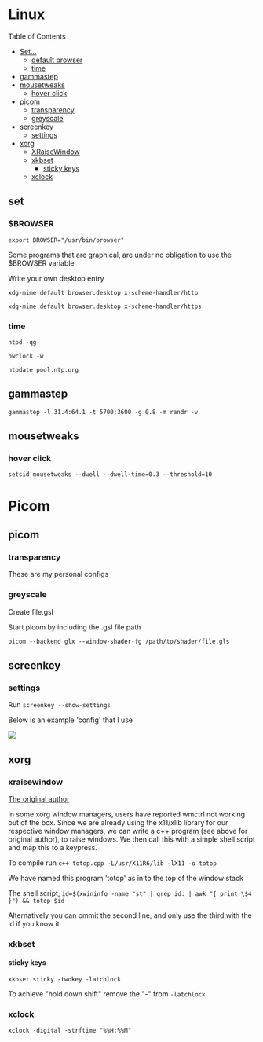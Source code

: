 # Linux

<!--gpm, set keymap, and key delete speed etc.-->

<div id=t>
Table of Contents

- [Set...](#set)
	- [default browser](#set-default-browser)
	- [time](#set-time)
- [gammastep](#gammastep)
- [mousetweaks](#mousetweaks)
	- [hover click](#hover-click)
- [picom](#picom)
	- [transparency](#transparency)
	- [greyscale](#greyscale)
- [screenkey](#screenkey)
	- [settings](#screenkey-settings)
- [xorg](#xorg)
	- [XRaiseWindow](#xraisewindow)
	- [xkbset](#xkbset)
		- [sticky keys](#xkbset-sticky-keys)
	- [xclock](#xclock)

</div>

## <a name=set>set</a>

### <a name=set-default-browser>$BROWSER</a>

`export BROWSER="/usr/bin/browser"`

Some programs that are graphical, are under no obligation to use the $BROWSER variable

Write your own desktop entry

`xdg-mime default browser.desktop x-scheme-handler/http`

`xdg-mime default browser.desktop x-scheme-handler/https`

### <a name=set-time>time</a>

`ntpd -qg`

`hwclock -w`

`ntpdate pool.ntp.org`

## <a name=gammastep>gammastep</a>

`gammastep -l 31.4:64.1 -t 5700:3600 -g 0.8 -m randr -v`

## <a name=mousetweaks>mousetweaks</a>

### <a name=hover-click>hover click</a>

`setsid mousetweaks --dwell --dwell-time=0.3 --threshold=10`

# Picom

## <a name=picom>picom</a>

### <a name=transparency>transparency</a>

These are my personal configs 

<object data="/src/conf/picom-conf.txt" width="216px" height="250px"></object>

### <a name=greyscale>greyscale</a>

Create file.gsl

<object data=/src/conf/picom-gsl.txt></object>

Start picom by including the .gsl file path

`picom --backend glx --window-shader-fg /path/to/shader/file.gls`

## <a name=screenkey>screenkey</a>

### <a name=screenkey-settings>settings</a>

Run `screenkey --show-settings`

Below is an example 'config' that I use

<img src=/pix/skey.avif>

## <a name=xorg>xorg</a>

### <a name=xraisewindow>xraisewindow</a>

[The original author](https://www.linuxquestions.org/questions/linux-general-1/how-to-bring-up-application-window-to-front-from-shell-script-83545/)

In some xorg window managers, users have reported wmctrl not working out of the box. Since we are already using the x11/xlib library for our respective window managers, we can write a c++ program (see above for
original author), to raise windows. We then call this with a simple shell script and map this to a keypress.

<object data=/src/conf/totop.txt></object>

To compile run `c++ totop.cpp -L/usr/X11R6/lib -lX11 -o totop`

We have named this program 'totop' as in to the top of the window stack

The shell script, `id=$(xwininfo -name "st" | grep id: | awk "{ print \$4 }") && totop $id`

Alternatively you can ommit the second line, and only use the third with the id if you know it

### <a name=xkbset>xkbset</a>

#### <a name=xkbset-sticky-keys>sticky keys</a>

`xkbset sticky -twokey -latchlock`

To achieve "hold down shift" remove the "-" from `-latchlock`

### <a name=xclock>xclock</a>

`xclock -digital -strftime "%%H:%%M"`

